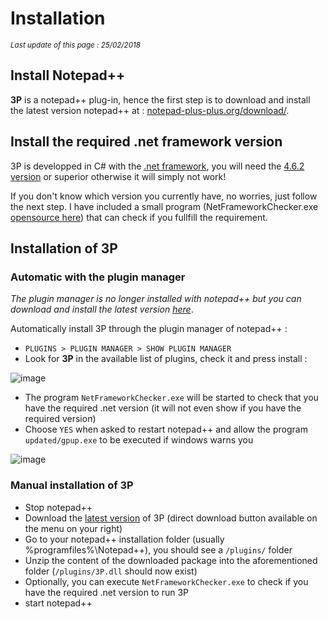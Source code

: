 # Installation #

*<small>Last update of this page : 25/02/2018</small>*

## Install Notepad++ ##

**3P** is a notepad++ plug-in, hence the first step is to download and install the latest version notepad++ at :
[notepad-plus-plus.org/download/](https://notepad-plus-plus.org/download/).

## Install the required .net framework version ##

3P is developped in C# with the [.net framework](https://docs.microsoft.com/en-us/dotnet/framework/get-started/overview), you will need the [4.6.2 version](https://www.microsoft.com/en-us/download/details.aspx?id=53344) or superior otherwise it will simply not work!

If you don't know which version you currently have, no worries, just follow the next step. I have included a small program (NetFrameworkChecker.exe [opensource here](https://github.com/jcaillon/NetFrameworkChecker)) that can check if you fullfill the requirement.

## Installation of 3P ##

### Automatic with the plugin manager ###

*The plugin manager is no longer installed with notepad++ but you can download and install the latest version [here](https://github.com/bruderstein/nppPluginManager/releases)*.

Automatically install 3P through the plugin manager of notepad++ :

* `PLUGINS > PLUGIN MANAGER > SHOW PLUGIN MANAGER`
* Look for **3P** in the available list of plugins, check it and press install :

![image](content_images/installation/plugin_manager.png)

* The program `NetFrameworkChecker.exe` will be started to check that you have the required .net version (it will not even show if you have the required version)
* Choose `YES` when asked to restart notepad++ and allow the program `updated/gpup.exe` to be executed if windows warns you

![image](content_images/installation/warning.png)

### Manual installation of 3P ###

* Stop notepad++
* Download the [latest version](https://github.com/jcaillon/3P/releases/latest) of 3P (direct download button available on the menu on your right)
* Go to your notepad++ installation folder (usually %programfiles%\Notepad++), you should see a `/plugins/` folder
* Unzip the content of the downloaded package into the aforementioned folder (`/plugins/3P.dll` should now exist)
* Optionally, you can execute `NetFrameworkChecker.exe` to check if you have the required .net version to run 3P
* start notepad++
